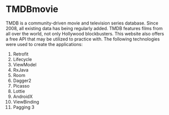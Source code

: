 # TMDBmovie
TMDB is a community-driven movie and television series database. Since 2008, all existing data has being regularly added. TMDB features films from all over the world, not only Hollywood blockbusters. This website also offers a free API that may be utilized to practice with. The following technologies were used to create the applications:
1. Retrofit
2. Lifecycle
3. ViewModel
4. RxJava
5. Room
6. Dagger2
7. Picasso
8. Lottie
9. AndroidX
10. ViewBinding
11. Pagging 3
